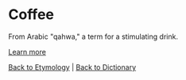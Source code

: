 # Coffee

From Arabic "qahwa," a term for a stimulating drink.

[Learn more](https://en.wiktionary.org/wiki/coffee)

[Back to Etymology](Etymology.md) | [Back to Dictionary](../dictionary.md)
